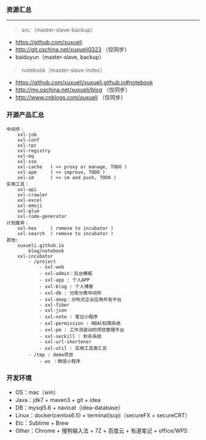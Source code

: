 ### 资源汇总

---
> src:（master-slave-backup）
- https://github.com/xuxueli
- http://git.oschina.net/xuxueli0323 （仅同步）
- baiduyun（master-slave, backup）

> notebook（master-slave-index）
- https://github.com/xuxueli/xuxueli.github.io#notebook
- http://my.oschina.net/xuxueli/blog （仅同步）
- http://www.cnblogs.com/xuxueli （仅同步）


### 开源产品汇总

    中间件：
        xxl-job
        xxl-conf
        xxl-rpc
        xxl-registry
        xxl-mq
        xxl-sso
        xxl-cache   ( >> proxy or manage, TODO )
        xxl-apm     ( >> improve, TODO )
        xxl-im      ( >> im and push, TODO )
    实用工具：
        xxl-api
        xxl-crawler
        xxl-excel
        xxl-emoji
        xxl-glue
        xxl-code-generator
    计划废弃：
        xxl-hex     ( remove to incubator )
        xxl-search  ( remove to incubator )
    其他:
        xuxueli.github.io
            blog/notebook
        xxl-incubator
            - /project
                - xxl-web
                - xxl-admin：后台模板
                - xxl-app : 个人APP
                - xxl-blog : 个人博客
                - xxl-db : 分库分表中间件
                - xxl-deep：分布式企业应用开发平台
                - xxl-fiber
                - xxl-json
                - xxl-note : 笔记小程序
                - xxl-permission : RBAC权限系统
                - xxl-pm : 工作流驱动的项目管理平台
                - xxl-seckill : 秒杀系统
                - xxl-url-shortener
                - xxl-util : 实用工具类汇总
            - /tmp : demo项目
                - ws ：微信小程序
        
       
### 开发环境

- OS：mac（win）
- Java：jdk7 + maven3 + git + idea
- DB：mysql5.6 + navicat（idea-database） 
- Linux：docker(centos6.5) + terminal(scp)（secureFX + secureCRT）  
- Etc：Sublime + Brew
- Other：Chrome + 搜狗输入法 + 7Z + 百度云 + 有道笔记 + office/WPS





